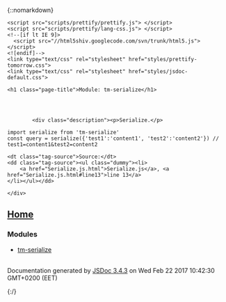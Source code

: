{::nomarkdown}

<!DOCTYPE html>
<html lang="en">
<head>
    <meta charset="utf-8">
    <title>JSDoc: Module: tm-serialize</title>

    <script src="scripts/prettify/prettify.js"> </script>
    <script src="scripts/prettify/lang-css.js"> </script>
    <!--[if lt IE 9]>
      <script src="//html5shiv.googlecode.com/svn/trunk/html5.js"></script>
    <![endif]-->
    <link type="text/css" rel="stylesheet" href="styles/prettify-tomorrow.css">
    <link type="text/css" rel="stylesheet" href="styles/jsdoc-default.css">
</head>

<body>

<div id="main">

    <h1 class="page-title">Module: tm-serialize</h1>






<section>

<header>





</header>

<article>
    <div class="container-overview">


            <div class="description"><p>Serialize.</p>
<pre class="prettyprint source"><code>import serialize from 'tm-serialize'
const query = serialize({'test1':'content1', 'test2':'content2'}) // test1=content1&test2=content2</code></pre></div>



















<dl class="details">


























    <dt class="tag-source">Source:</dt>
    <dd class="tag-source"><ul class="dummy"><li>
        <a href="Serialize.js.html">Serialize.js</a>, <a href="Serialize.js.html#line13">line 13</a>
    </li></ul></dd>







</dl>


















    </div>


















</article>

</section>




</div>

<nav>
    <h2><a href="index.html">Home</a></h2><h3>Modules</h3><ul><li><a href="module-tm-serialize.html">tm-serialize</a></li></ul>
</nav>

<br class="clear">

<footer>
    Documentation generated by <a href="https://github.com/jsdoc3/jsdoc">JSDoc 3.4.3</a> on Wed Feb 22 2017 10:42:30 GMT+0200 (EET)
</footer>

<script> prettyPrint(); </script>
<script src="scripts/linenumber.js"> </script>
</body>
</html>

{:/}